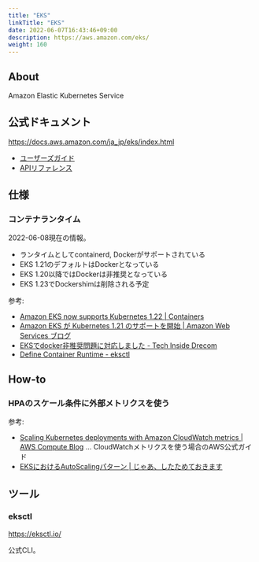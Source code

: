 ```yaml
---
title: "EKS"
linkTitle: "EKS"
date: 2022-06-07T16:43:46+09:00
description: https://aws.amazon.com/eks/
weight: 160
---
```


## About
Amazon Elastic Kubernetes Service

## 公式ドキュメント

https://docs.aws.amazon.com/ja_jp/eks/index.html

- [ユーザーズガイド](https://docs.aws.amazon.com/ja_jp/eks/latest/userguide/what-is-eks.html)
- [APIリファレンス](https://docs.aws.amazon.com/ja_jp/eks/latest/APIReference/Welcome.html)

## 仕様
### コンテナランタイム

2022-06-08現在の情報。

- ランタイムとしてcontainerd, Dockerがサポートされている
- EKS 1.21のデフォルトはDockerとなっている
- EKS 1.20以降ではDockerは非推奨となっている
- EKS 1.23でDockershimは削除される予定

参考:
- [Amazon EKS now supports Kubernetes 1.22 | Containers](https://aws.amazon.com/blogs/containers/amazon-eks-now-supports-kubernetes-1-22/)
- [Amazon EKS が Kubernetes 1.21 のサポートを開始 | Amazon Web Services ブログ](https://aws.amazon.com/jp/blogs/news/amazon-eks-1-21-released/)
- [EKSでdocker非推奨問題に対応しました - Tech Inside Drecom](https://tech.drecom.co.jp/eks-deprecates-docker/)
- [Define Container Runtime - eksctl](https://eksctl.io/usage/container-runtime/)

## How-to
### HPAのスケール条件に外部メトリクスを使う

参考:
- [Scaling Kubernetes deployments with Amazon CloudWatch metrics | AWS Compute Blog](https://aws.amazon.com/jp/blogs/compute/scaling-kubernetes-deployments-with-amazon-cloudwatch-metrics/) ... CloudWatchメトリクスを使う場合のAWS公式ガイド
- [EKSにおけるAutoScalingパターン | じゃあ、したためておきます](https://esakat.github.io/esakat-blog/posts/eks-advent-calender-2020/#%E5%A4%96%E9%83%A8%E3%83%A1%E3%83%88%E3%83%AA%E3%82%AF%E3%82%B9%E3%82%92%E5%88%A9%E7%94%A8%E3%81%97%E3%81%A6%E3%81%AE%E3%82%B9%E3%82%B1%E3%83%BC%E3%83%AA%E3%83%B3%E3%82%B0hpacloudwatchclusterautoscaler)

## ツール
### eksctl

https://eksctl.io/

公式CLI。
